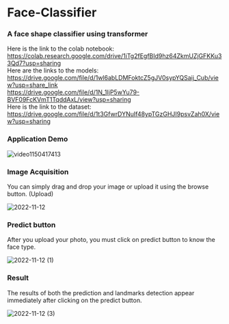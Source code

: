 # Face-Classifier
### A face shape classifier using transformer <br />
Here is the link to the colab notebook: <br />
https://colab.research.google.com/drive/1iTg2fEgfBId9hz64ZkmUZjGFKKu33Qd7?usp=sharing <br />
Here are the links to the models: <br />
https://drive.google.com/file/d/1wl6abLDMFoktcZ5gJV0sypYQSaij_Cub/view?usp=share_link <br />
https://drive.google.com/file/d/1N_1IjP5wYu79-BVF09FcKVmT1TqddAxL/view?usp=sharing <br />
Here is the link to the dataset: <br />
https://drive.google.com/file/d/1t3GfwrDYNuIf48ypTGzGHJI9psvZah0X/view?usp=sharing <br />

### Application Demo <br />

![video1150417413](https://user-images.githubusercontent.com/61421659/202854608-06c7148c-8271-45f4-bcb2-302375d04b96.gif)

### Image Acquisition <br />
You can simply drag and drop your image or upload it using the browse button. (Upload) <br />

![2022-11-12](https://user-images.githubusercontent.com/61421659/201445878-6bb61400-f5bd-4984-89e6-85623df4c39e.png)

### Predict button <br />
After you upload your photo, you must click on predict button to know the face type. <br />

![2022-11-12 (1)](https://user-images.githubusercontent.com/61421659/201445991-e08108a4-c3ab-4634-b8ca-a6858dd30a85.png)

### Result <br />
The results of both the prediction and landmarks detection appear immediately after clicking on the predict button. <br />

![2022-11-12 (3)](https://user-images.githubusercontent.com/61421659/201491153-29e07c16-52b1-4283-b98c-9295d8042020.png)
